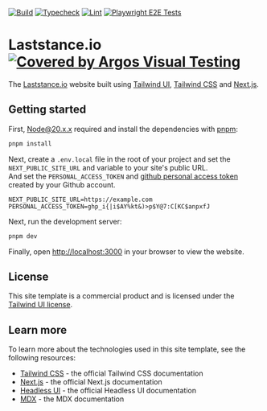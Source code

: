 [![Build](https://github.com/ryota-murakami/laststance.io/actions/workflows/build.yml/badge.svg)](https://github.com/ryota-murakami/laststance.io/actions/workflows/build.yml)
[![Typecheck](https://github.com/ryota-murakami/laststance.io/actions/workflows/typecheck.yml/badge.svg)](https://github.com/ryota-murakami/laststance.io/actions/workflows/typecheck.yml)
[![Lint](https://github.com/ryota-murakami/laststance.io/actions/workflows/lint.yml/badge.svg)](https://github.com/ryota-murakami/laststance.io/actions/workflows/lint.yml)
[![Playwright E2E Tests](https://github.com/laststance/laststance.io/actions/workflows/playwright.yml/badge.svg)](https://github.com/laststance/laststance.io/actions/workflows/playwright.yml)

# Laststance.io [![Covered by Argos Visual Testing](https://argos-ci.com/badge-large.svg)](https://app.argos-ci.com/ryota-murakami/laststance.io/reference)

The [Laststance.io](https://www.laststance.io/) website built using [Tailwind UI](https://tailwindui.com), [Tailwind CSS](https://tailwindcss.com) and [Next.js](https://nextjs.org).

## Getting started

First, [Node@20.x.x](https://nodejs.org/en) required and install the dependencies with [pnpm](https://pnpm.io/installation):

```bash
pnpm install
```

Next, create a `.env.local` file in the root of your project and set the `NEXT_PUBLIC_SITE_URL` and variable to your site's public URL.  
And set the `PERSONAL_ACCESS_TOKEN` and [github personal access token](https://docs.github.com/en/authentication/keeping-your-account-and-data-secure/managing-your-personal-access-tokens#creating-a-personal-access-token-classic) created by your Github account.

```
NEXT_PUBLIC_SITE_URL=https://example.com
PERSONAL_ACCESS_TOKEN=ghp_i{|i$AY%kt&)>p$Y@7:C[KC$anpxfJ
```

Next, run the development server:

```bash
pnpm dev
```

Finally, open [http://localhost:3000](http://localhost:3000) in your browser to view the website.

## License

This site template is a commercial product and is licensed under the [Tailwind UI license](https://tailwindui.com/license).

## Learn more

To learn more about the technologies used in this site template, see the following resources:

- [Tailwind CSS](https://tailwindcss.com/docs) - the official Tailwind CSS documentation
- [Next.js](https://nextjs.org/docs) - the official Next.js documentation
- [Headless UI](https://headlessui.dev) - the official Headless UI documentation
- [MDX](https://mdxjs.com) - the MDX documentation
